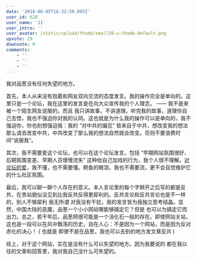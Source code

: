 ```yaml
---
date: '2018-08-05T16:32:50.895Z'
user_id: 628
user_name: '21'
user_intro: ''
user_avatar: /static/upload/thumb/small50-u-thumb-default.png
upvote: 29
downvote: 0
comments:
    - ''
    - ''
    - ''
---
```


我对品葱没有任何失望的地方。

首先，本人从来没有抱着和网友双向交流的态度发言。我的操作完全是单向的。这里只是一个论坛，我在这里的发言是在向大众宣传我的个人理念。 —— 我不是来被一个陌生网友说服的。而且 我只讲故事，不讲道理。听完我的故事，道理你自己去悟，我也不强迫你对我的认同。这也就是为什么我的操作可以是单向的，我不强迫你，你也别想强迫我：我的 “对中共的偏见” 皆来自于中共，想改变我的想法 那么请去改变中共，中共改变了那么我的想法自然就会改变。否则不要浪费时间“说服我”。  

其次，我不需要爱这个论坛，也可以在这个论坛发言。包括 “早期网站氛围很好、后期氛围变差、早期人员慢慢流失” 这种给自己加戏的行为，我个人很不理解。[对论坛的爱](https://www.pin-cong.com/p/30411/)，我不懂，也不需要懂。鳄鱼的眼泪，我也不需要流，更不会自觉维护它的什么社区氛围。

最后，我可以聊一聊个人存在的意义。本人言论里的每个字掰开之后写的都是反共，在贵站貌似没见到比我反共反得更犀利的。反共言论和反共言论也是不一样的，别人不够犀利 我无所谓 对我没有干扰，我的发言皆为我独立思考结晶。显然，中国大陆的恶魔，品葱一个小小网站哪能够搞定它？但是 也可以为搞定它而出力。总之，若干年后，品葱网很可能是一个活化石一般的存在。即使网站关站，这也是一段可以在风中飘荡的历史，自在人心：不是因为一个网站，而是因为反对赤化的决心！ ( 也就是 即使不是在品葱，我也可以去别的地方发文章反共 )

综上，对于这个网站，实在是没有什么可以失望的地方。因为我要说的 都在我以往的文章和回答里，我对我自己没什么可失望的。

